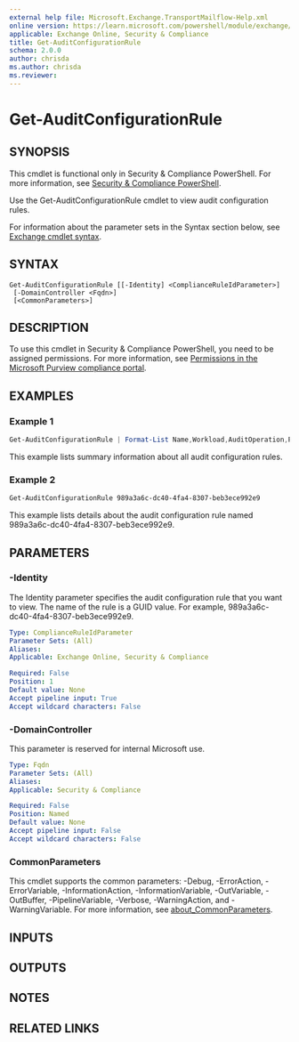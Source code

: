 ```yaml
---
external help file: Microsoft.Exchange.TransportMailflow-Help.xml
online version: https://learn.microsoft.com/powershell/module/exchange/get-auditconfigurationrule
applicable: Exchange Online, Security & Compliance
title: Get-AuditConfigurationRule
schema: 2.0.0
author: chrisda
ms.author: chrisda
ms.reviewer:
---
```


# Get-AuditConfigurationRule

## SYNOPSIS
This cmdlet is functional only in Security & Compliance PowerShell. For more information, see [Security & Compliance PowerShell](https://learn.microsoft.com/powershell/exchange/scc-powershell).

Use the Get-AuditConfigurationRule cmdlet to view audit configuration rules.

For information about the parameter sets in the Syntax section below, see [Exchange cmdlet syntax](https://learn.microsoft.com/powershell/exchange/exchange-cmdlet-syntax).

## SYNTAX

```
Get-AuditConfigurationRule [[-Identity] <ComplianceRuleIdParameter>]
 [-DomainController <Fqdn>]
 [<CommonParameters>]
```

## DESCRIPTION
To use this cmdlet in Security & Compliance PowerShell, you need to be assigned permissions. For more information, see [Permissions in the Microsoft Purview compliance portal](https://learn.microsoft.com/purview/microsoft-365-compliance-center-permissions).

## EXAMPLES

### Example 1
```powershell
Get-AuditConfigurationRule | Format-List Name,Workload,AuditOperation,Policy
```

This example lists summary information about all audit configuration rules.

### Example 2
```powershell
Get-AuditConfigurationRule 989a3a6c-dc40-4fa4-8307-beb3ece992e9
```

This example lists details about the audit configuration rule named 989a3a6c-dc40-4fa4-8307-beb3ece992e9.

## PARAMETERS

### -Identity
The Identity parameter specifies the audit configuration rule that you want to view. The name of the rule is a GUID value. For example, 989a3a6c-dc40-4fa4-8307-beb3ece992e9.

```yaml
Type: ComplianceRuleIdParameter
Parameter Sets: (All)
Aliases:
Applicable: Exchange Online, Security & Compliance

Required: False
Position: 1
Default value: None
Accept pipeline input: True
Accept wildcard characters: False
```

### -DomainController
This parameter is reserved for internal Microsoft use.

```yaml
Type: Fqdn
Parameter Sets: (All)
Aliases:
Applicable: Security & Compliance

Required: False
Position: Named
Default value: None
Accept pipeline input: False
Accept wildcard characters: False
```

### CommonParameters
This cmdlet supports the common parameters: -Debug, -ErrorAction, -ErrorVariable, -InformationAction, -InformationVariable, -OutVariable, -OutBuffer, -PipelineVariable, -Verbose, -WarningAction, and -WarningVariable. For more information, see [about_CommonParameters](https://go.microsoft.com/fwlink/p/?LinkID=113216).

## INPUTS

## OUTPUTS

## NOTES

## RELATED LINKS
